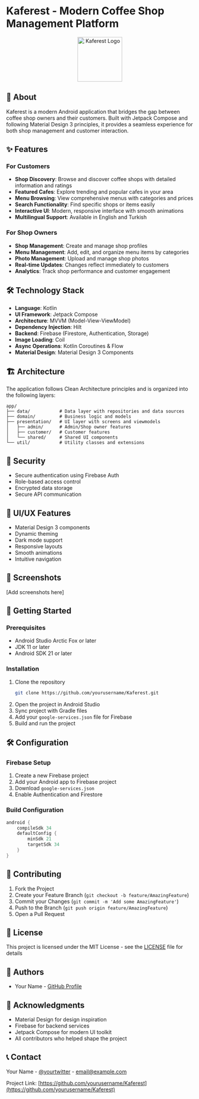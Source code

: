 # Kaferest - Modern Coffee Shop Management Platform

<div align="center">
  <img src="app/src/main/res/mipmap-xxxhdpi/ic_launcher.png" alt="Kaferest Logo" width="120"/>
</div>

## 📱 About

Kaferest is a modern Android application that bridges the gap between coffee shop owners and their customers. Built with Jetpack Compose and following Material Design 3 principles, it provides a seamless experience for both shop management and customer interaction.

## ✨ Features

### For Customers
- **Shop Discovery**: Browse and discover coffee shops with detailed information and ratings
- **Featured Cafes**: Explore trending and popular cafes in your area
- **Menu Browsing**: View comprehensive menus with categories and prices
- **Search Functionality**: Find specific shops or items easily
- **Interactive UI**: Modern, responsive interface with smooth animations
- **Multilingual Support**: Available in English and Turkish

### For Shop Owners
- **Shop Management**: Create and manage shop profiles
- **Menu Management**: Add, edit, and organize menu items by categories
- **Photo Management**: Upload and manage shop photos
- **Real-time Updates**: Changes reflect immediately to customers
- **Analytics**: Track shop performance and customer engagement

## 🛠 Technology Stack

- **Language**: Kotlin
- **UI Framework**: Jetpack Compose
- **Architecture**: MVVM (Model-View-ViewModel)
- **Dependency Injection**: Hilt
- **Backend**: Firebase (Firestore, Authentication, Storage)
- **Image Loading**: Coil
- **Async Operations**: Kotlin Coroutines & Flow
- **Material Design**: Material Design 3 Components

## 🏗 Architecture

The application follows Clean Architecture principles and is organized into the following layers:

```
app/
├── data/           # Data layer with repositories and data sources
├── domain/         # Business logic and models
├── presentation/   # UI layer with screens and viewmodels
│   ├── admin/      # Admin/Shop owner features
│   ├── customer/   # Customer features
│   └── shared/     # Shared UI components
└── util/           # Utility classes and extensions
```

## 🔐 Security

- Secure authentication using Firebase Auth
- Role-based access control
- Encrypted data storage
- Secure API communication

## 🎨 UI/UX Features

- Material Design 3 components
- Dynamic theming
- Dark mode support
- Responsive layouts
- Smooth animations
- Intuitive navigation

## 📱 Screenshots

[Add screenshots here]

## 🚀 Getting Started

### Prerequisites
- Android Studio Arctic Fox or later
- JDK 11 or later
- Android SDK 21 or later

### Installation
1. Clone the repository
   ```bash
   git clone https://github.com/yourusername/Kaferest.git
   ```
2. Open the project in Android Studio
3. Sync project with Gradle files
4. Add your `google-services.json` file for Firebase
5. Build and run the project

## 🛠 Configuration

### Firebase Setup
1. Create a new Firebase project
2. Add your Android app to Firebase project
3. Download `google-services.json`
4. Enable Authentication and Firestore

### Build Configuration
```gradle
android {
    compileSdk 34
    defaultConfig {
        minSdk 21
        targetSdk 34
    }
}
```

## 🤝 Contributing

1. Fork the Project
2. Create your Feature Branch (`git checkout -b feature/AmazingFeature`)
3. Commit your Changes (`git commit -m 'Add some AmazingFeature'`)
4. Push to the Branch (`git push origin feature/AmazingFeature`)
5. Open a Pull Request

## 📄 License

This project is licensed under the MIT License - see the [LICENSE](LICENSE) file for details

## 👥 Authors

- Your Name - [GitHub Profile](https://github.com/yourusername)

## 🙏 Acknowledgments

- Material Design for design inspiration
- Firebase for backend services
- Jetpack Compose for modern UI toolkit
- All contributors who helped shape the project

## 📞 Contact

Your Name - [@yourtwitter](https://twitter.com/yourtwitter) - email@example.com

Project Link: [https://github.com/yourusername/Kaferest](https://github.com/yourusername/Kaferest) 